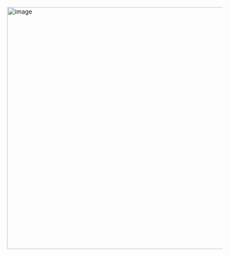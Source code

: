 <img width="566" alt="image" src="https://user-images.githubusercontent.com/37501487/207466610-f077c5a3-e305-4c2c-8cc8-4fedf4238503.png">
